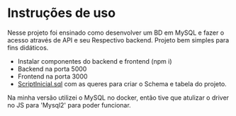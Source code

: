 # Instruções de uso

Nesse projeto foi ensinado como desenvolver um BD em MySQL e fazer o acesso através de API e seu Respectivo backend. Projeto bem simples para fins didáticos.

- Instalar componentes do backend e frontend (npm i)
- Backend na porta 5000
- Frontend na porta 3000
- [ScriptInicial.sql]() com as queres para criar o Schema e tabela do projeto.

Na minha versão utilizei o MySQL no docker, então tive que atulizar o driver no JS para 'Mysql2' para poder funcionar. 

